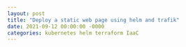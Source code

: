 ```yaml
---
layout: post
title: "Deploy a static web page using helm and trafik"
date: 2021-09-12 00:00:00 -0000
categories: kubernetes helm terraform IaaC
---
```

